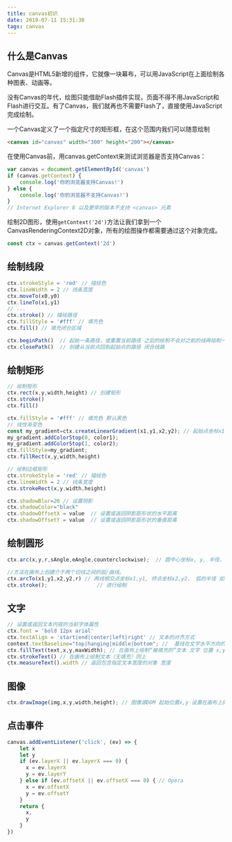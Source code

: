 ```yaml
---
title: canvas初识
date: 2019-07-11 15:31:38
tags: canvas
---
```

## 什么是Canvas

Canvas是HTML5新增的组件，它就像一块幕布，可以用JavaScript在上面绘制各种图表、动画等。

没有Canvas的年代，绘图只能借助Flash插件实现，页面不得不用JavaScript和Flash进行交互。有了Canvas，我们就再也不需要Flash了，直接使用JavaScript完成绘制。

一个Canvas定义了一个指定尺寸的矩形框，在这个范围内我们可以随意绘制

```html
<canvas id="canvas" width="300" height="200"></canvas>
```

<!--more-->

在使用Canvas前，用canvas.getContext来测试浏览器是否支持Canvas：

```js
var canvas = document.getElementById('canvas')
if (canvas.getContext) {
    console.log('你的浏览器支持Canvas!')
} else {
    console.log('你的浏览器不支持Canvas!')
}
// Internet Explorer 8 以及更早的版本不支持 <canvas> 元素
```

绘制2D图形，使用`getContext('2d')`方法让我们拿到一个CanvasRenderingContext2D对象，所有的绘图操作都需要通过这个对象完成。

```js
const ctx = canvas.getContext('2d')
```

## 绘制线段

```js
ctx.strokeStyle = 'red' // 描绘色
ctx.lineWidth = 2 // 线条宽度
ctx.moveTo(x0,y0)
ctx.lineTo(x1,y1)
// ...
ctx.stroke() // 描绘路径
ctx.fillStyle = '#fff' // 填充色
ctx.fill() // 填充闭合区域

ctx.beginPath()  // 起始一条路径，或重置当前路径 之后的绘制不会对之前的线再绘制一次
ctx.closePath()  // 创建从当前点回到起始点的路径 闭合线路
```

## 绘制矩形

```js
// 绘制矩形
ctx.rect(x,y,width,height) // 创建矩形
ctx.stroke()
ctx.fill()

ctx.fillStyle = '#fff' // 填充色 默认黑色
// 线性渐变色
const my_gradient=ctx.createLinearGradient(x1,y1,x2,y2); // 起始点坐标x1,y1 终点坐标x2,y2 在这两点直线 间颜色渐变
my_gradient.addColorStop(0, color1);
my_gradient.addColorStop(1, color2);
ctx.fillStyle=my_gradient;
ctx.fillRect(x,y,width,height)

// 绘制边框矩形
ctx.strokeStyle = 'red' // 描绘色
ctx.lineWidth = 2 // 线条宽度
ctx.strokeRect(x,y,width,height)

ctx.shadowBlur=20 // 设置阴影
ctx.shadowColor="black"
ctx.shadowOffsetX = value  // 设置或返回阴影距形状的水平距离
ctx.shadowOffsetY = value  // 设置或返回阴影距形状的垂直距离
```

## 绘制圆形

```js
ctx.arc(x,y,r,sAngle,eAngle,counterclockwise);  // 圆中心坐标x, y, 半径， 起始角度，结束角度，是否逆时针绘图

//方法在画布上创建介于两个切线之间的弧/曲线。
ctx.arcTo(x1,y1,x2,y2,r) // 两线相交点坐标x1,y1, 终点坐标x2,y2， 弧的半径 如果当前端点不是弧线起点，arcTo()方法还将添加一条当前端点到弧线起点的直线线段。
ctx.stroke();                // 进行绘制
```

## 文字

```js
// 设置或返回文本内容的当前字体属性
ctx.font = 'bold 12px arial'
ctx.textAlign = 'start|end|center|left|right' // 文本的对齐方式
context.textBaseline="top|hanging|middle|bottom"; //  基线在文字水平方向的位置。
ctx.fillText(text,x,y,maxWidth); // 在画布上绘制“被填充的”文本 文字 位置 x,y, 允许的最大文本宽度
ctx.strokeText() // 在画布上绘制文本（无填充）同上
ctx.measureText().width // 返回包含指定文本宽度的对象 宽度
```

## 图像

```js
ctx.drawImage(img,x,y,width,height); // 图像源DOM 起始位置x,y 设置在画布上的图像宽高 在onload后执行
```

## 点击事件

```js
canvas.addEventListener('click', (ev) => {
    let x
    let y
    if (ev.layerX || ev.layerX === 0) {
      x = ev.layerX
      y = ev.layerY
    } else if (ev.offsetX || ev.offsetX === 0) { // Opera
      x = ev.offsetX
      y = ev.offsetY
    }
    return {
      x,
      y
    }
})
```
